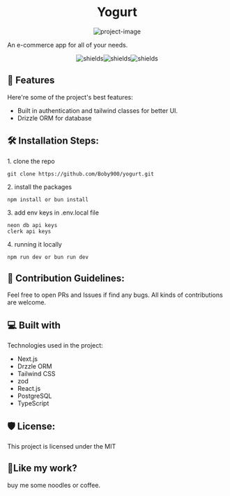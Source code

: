 <h1 align="center" id="title">Yogurt</h1>

<p align="center"><img src="https://socialify.git.ci/Boby900/yogurt/image?description=1&amp;descriptionEditable=An%20e-commerce%20app%20for%20all%20your%20needs.&amp;font=Inter&amp;language=1&amp;name=1&amp;owner=1&amp;pattern=Signal&amp;theme=Dark" alt="project-image"></p>

<p id="description">An e-commerce app for all of your needs.</p>

<p align="center"><img src="https://img.shields.io/badge/MADE%20BY%20Boby-000000.svg?style=for-the-badge&amp;logo=Vercel&amp;labelColor=000" alt="shields"><img src="https://img.shields.io/npm/v/turbo.svg?style=for-the-badge&amp;labelColor=000000" alt="shields"><img src="https://img.shields.io/npm/l/turbo.svg?style=for-the-badge&amp;labelColor=000000&amp;color=" alt="shields"></p>

  
  
<h2>🧐 Features</h2>

Here're some of the project's best features:

*   Built in authentication and tailwind classes for better UI.
*   Drizzle ORM for database

<h2>🛠️ Installation Steps:</h2>

<p>1. clone the repo</p>

```
git clone https://github.com/Boby900/yogurt.git
```

<p>2. install the packages</p>

```
npm install or bun install
```
<p>3. add env keys in .env.local file</p>

```
neon db api keys
clerk api keys
```

<p>4. running it locally</p>

```
npm run dev or bun run dev
```

<h2>🍰 Contribution Guidelines:</h2>

Feel free to open PRs and Issues if find any bugs. All kinds of contributions are welcome.

  
  
<h2>💻 Built with</h2>

Technologies used in the project:

*   Next.js
*   Drzzle ORM
*   Tailwind CSS
*   zod
*   React.js
*   PostgreSQL
*   TypeScript

<h2>🛡️ License:</h2>

This project is licensed under the MIT

<h2>💖Like my work?</h2>

buy me some noodles or coffee.